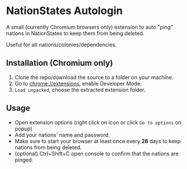 # NationStates Autologin
A small (currently Chromium browsers only) extension to auto "ping" nations in NationStates to keep them from being deleted.

Useful for alt nations/colonies/dependencies.

## Installation (Chromium only)
1. Clone the repo/download the source to a folder on your machine.
2. Go to [chrome://extensions](), enable Developer Mode.
3. `Load unpacked`, choose the extracted extension folder.
## Usage
- Open extension options (right click on icon or click `Go to options` on popup)
- Add your nations' name and password.
- Make sure to start your browser at least once every **28** days to keep nations from being deleted.
- (optional) Ctrl+Shift+C open console to confirm that the nations are pinged.